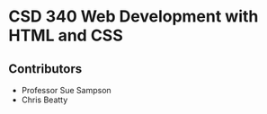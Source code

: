 # CSD 340 Web Development with HTML and CSS

## Contributors
  * Professor Sue Sampson
  * Chris Beatty